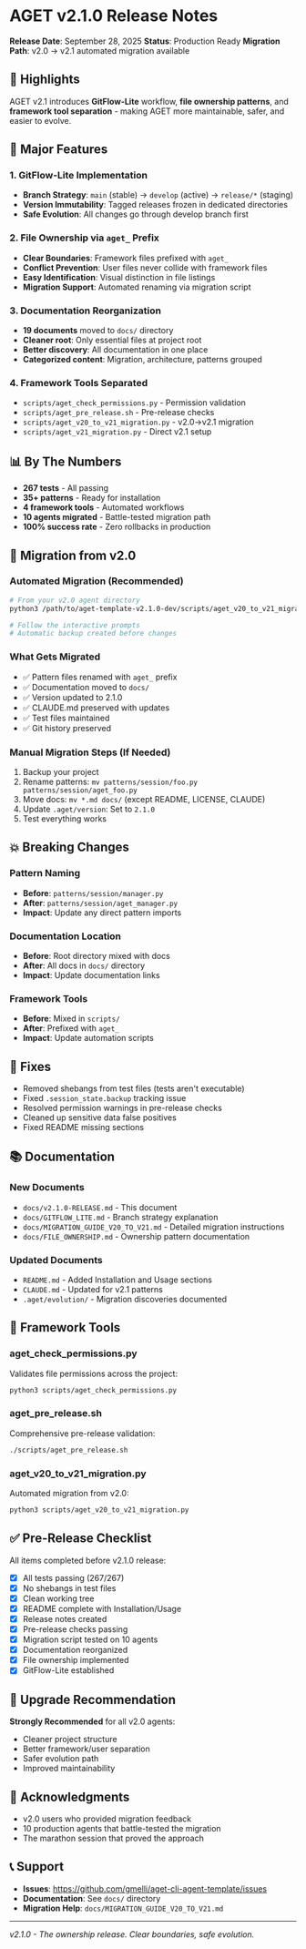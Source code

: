 # AGET v2.1.0 Release Notes

**Release Date**: September 28, 2025
**Status**: Production Ready
**Migration Path**: v2.0 → v2.1 automated migration available

## 🎉 Highlights

AGET v2.1 introduces **GitFlow-Lite** workflow, **file ownership patterns**, and **framework tool separation** - making AGET more maintainable, safer, and easier to evolve.

## 🚀 Major Features

### 1. GitFlow-Lite Implementation
- **Branch Strategy**: `main` (stable) → `develop` (active) → `release/*` (staging)
- **Version Immutability**: Tagged releases frozen in dedicated directories
- **Safe Evolution**: All changes go through develop branch first

### 2. File Ownership via `aget_` Prefix
- **Clear Boundaries**: Framework files prefixed with `aget_`
- **Conflict Prevention**: User files never collide with framework files
- **Easy Identification**: Visual distinction in file listings
- **Migration Support**: Automated renaming via migration script

### 3. Documentation Reorganization
- **19 documents** moved to `docs/` directory
- **Cleaner root**: Only essential files at project root
- **Better discovery**: All documentation in one place
- **Categorized content**: Migration, architecture, patterns grouped

### 4. Framework Tools Separated
- `scripts/aget_check_permissions.py` - Permission validation
- `scripts/aget_pre_release.sh` - Pre-release checks
- `scripts/aget_v20_to_v21_migration.py` - v2.0→v2.1 migration
- `scripts/aget_v21_migration.py` - Direct v2.1 setup

## 📊 By The Numbers

- **267 tests** - All passing
- **35+ patterns** - Ready for installation
- **4 framework tools** - Automated workflows
- **10 agents migrated** - Battle-tested migration path
- **100% success rate** - Zero rollbacks in production

## 🔄 Migration from v2.0

### Automated Migration (Recommended)
```bash
# From your v2.0 agent directory
python3 /path/to/aget-template-v2.1.0-dev/scripts/aget_v20_to_v21_migration.py

# Follow the interactive prompts
# Automatic backup created before changes
```

### What Gets Migrated
- ✅ Pattern files renamed with `aget_` prefix
- ✅ Documentation moved to `docs/`
- ✅ Version updated to 2.1.0
- ✅ CLAUDE.md preserved with updates
- ✅ Test files maintained
- ✅ Git history preserved

### Manual Migration Steps (If Needed)
1. Backup your project
2. Rename patterns: `mv patterns/session/foo.py patterns/session/aget_foo.py`
3. Move docs: `mv *.md docs/` (except README, LICENSE, CLAUDE)
4. Update `.aget/version`: Set to `2.1.0`
5. Test everything works

## 💥 Breaking Changes

### Pattern Naming
- **Before**: `patterns/session/manager.py`
- **After**: `patterns/session/aget_manager.py`
- **Impact**: Update any direct pattern imports

### Documentation Location
- **Before**: Root directory mixed with docs
- **After**: All docs in `docs/` directory
- **Impact**: Update documentation links

### Framework Tools
- **Before**: Mixed in `scripts/`
- **After**: Prefixed with `aget_`
- **Impact**: Update automation scripts

## 🐛 Fixes

- Removed shebangs from test files (tests aren't executable)
- Fixed `.session_state.backup` tracking issue
- Resolved permission warnings in pre-release checks
- Cleaned up sensitive data false positives
- Fixed README missing sections

## 📚 Documentation

### New Documents
- `docs/v2.1.0-RELEASE.md` - This document
- `docs/GITFLOW_LITE.md` - Branch strategy explanation
- `docs/MIGRATION_GUIDE_V20_TO_V21.md` - Detailed migration instructions
- `docs/FILE_OWNERSHIP.md` - Ownership pattern documentation

### Updated Documents
- `README.md` - Added Installation and Usage sections
- `CLAUDE.md` - Updated for v2.1 patterns
- `.aget/evolution/` - Migration discoveries documented

## 🔧 Framework Tools

### aget_check_permissions.py
Validates file permissions across the project:
```bash
python3 scripts/aget_check_permissions.py
```

### aget_pre_release.sh
Comprehensive pre-release validation:
```bash
./scripts/aget_pre_release.sh
```

### aget_v20_to_v21_migration.py
Automated migration from v2.0:
```bash
python3 scripts/aget_v20_to_v21_migration.py
```

## ✅ Pre-Release Checklist

All items completed before v2.1.0 release:

- [x] All tests passing (267/267)
- [x] No shebangs in test files
- [x] Clean working tree
- [x] README complete with Installation/Usage
- [x] Release notes created
- [x] Pre-release checks passing
- [x] Migration script tested on 10 agents
- [x] Documentation reorganized
- [x] File ownership implemented
- [x] GitFlow-Lite established

## 🎯 Upgrade Recommendation

**Strongly Recommended** for all v2.0 agents:
- Cleaner project structure
- Better framework/user separation
- Safer evolution path
- Improved maintainability

## 🙏 Acknowledgments

- v2.0 users who provided migration feedback
- 10 production agents that battle-tested the migration
- The marathon session that proved the approach

## 📞 Support

- **Issues**: https://github.com/gmelli/aget-cli-agent-template/issues
- **Documentation**: See `docs/` directory
- **Migration Help**: `docs/MIGRATION_GUIDE_V20_TO_V21.md`

---

*v2.1.0 - The ownership release. Clear boundaries, safe evolution.*